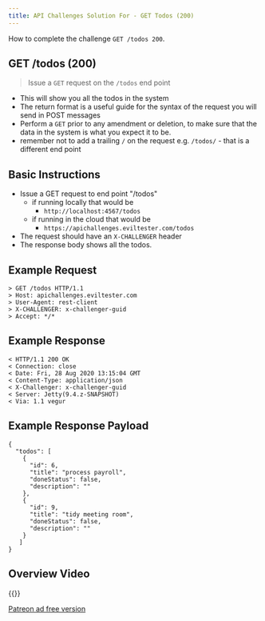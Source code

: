 ```yaml
---
title: API Challenges Solution For - GET Todos (200)
---
```


How to complete the challenge `GET /todos 200`.


## GET /todos (200)

> Issue a `GET` request on the `/todos` end point

- This will show you all the todos in the system
- The return format is a useful guide for the syntax of the request you will send in POST messages
- Perform a `GET` prior to any amendment or deletion, to make sure that the data in the system is what you expect it to be.
- remember not to add a trailing `/` on the request e.g. `/todos/` - that is a different end point

## Basic Instructions

- Issue a GET request to end point "/todos"
    - if running locally that would be
        - `http://localhost:4567/todos`
    - if running in the cloud that would be
        - `https://apichallenges.eviltester.com/todos`
- The request should have an `X-CHALLENGER` header
- The response body shows all the todos.

## Example Request

~~~~~~~~
> GET /todos HTTP/1.1
> Host: apichallenges.eviltester.com
> User-Agent: rest-client
> X-CHALLENGER: x-challenger-guid
> Accept: */*
~~~~~~~~

## Example Response

~~~~~~~~
< HTTP/1.1 200 OK
< Connection: close
< Date: Fri, 28 Aug 2020 13:15:04 GMT
< Content-Type: application/json
< X-Challenger: x-challenger-guid
< Server: Jetty(9.4.z-SNAPSHOT)
< Via: 1.1 vegur
~~~~~~~~

## Example Response Payload

~~~~~~~~
{
  "todos": [
    {
      "id": 6,
      "title": "process payroll",
      "doneStatus": false,
      "description": ""
    },
    {
      "id": 9,
      "title": "tidy meeting room",
      "doneStatus": false,
      "description": ""
    }
   ]
}
~~~~~~~~

## Overview Video

{{<youtube-embed key="OpisB0UZq0c">}}

[Patreon ad free version](https://www.patreon.com/posts/41107610)
